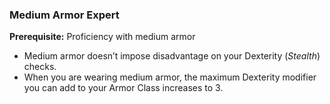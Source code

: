 ### Medium Armor Expert

**Prerequisite:**
Proficiency with medium armor

- Medium armor doesn’t impose disadvantage on your Dexterity (_Stealth_) checks.
- When you are wearing medium armor, the maximum Dexterity modifier you can add to your Armor Class increases to 3.
